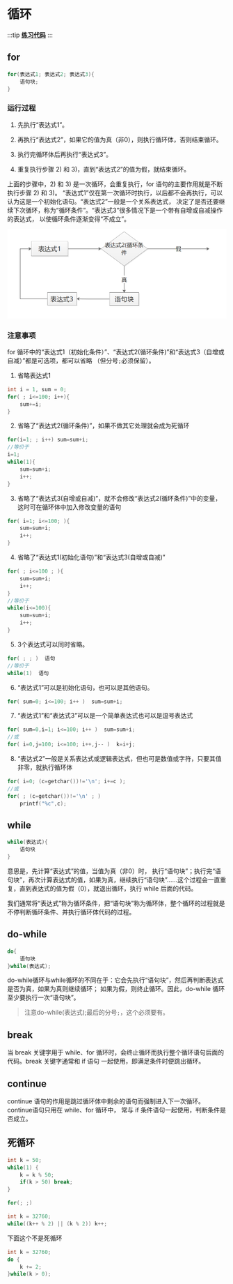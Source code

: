 # 循环
:::tip
[**练习代码**](/c/case/#循环练习)
:::
## for
```c
for(表达式1; 表达式2; 表达式3){
    语句块;
}
```
### 运行过程
1) 先执行“表达式1”。

2) 再执行“表达式2”，如果它的值为真（非0），则执行循环体，否则结束循环。

3) 执行完循环体后再执行“表达式3”。

4) 重复执行步骤 2) 和 3)，直到“表达式2”的值为假，就结束循环。

上面的步骤中，2) 和 3) 是一次循环，会重复执行，for 语句的主要作用就是不断执行步骤 2) 和 3)。
“表达式1”仅在第一次循环时执行，以后都不会再执行，可以认为这是一个初始化语句。“表达式2”一般是一个关系表达式，
决定了是否还要继续下次循环，称为“循环条件”。“表达式3”很多情况下是一个带有自增或自减操作的表达式，
以使循环条件逐渐变得“不成立”。

![运行流程](/c/for.png)

### 注意事项
for 循环中的“表达式1（初始化条件）”、“表达式2(循环条件)”和“表达式3（自增或自减）”都是可选项，都可以省略
（但分号`;`必须保留）。
1. 省略表达式1
```c
int i = 1, sum = 0;
for( ; i<=100; i++){
    sum+=i;
}
```
2. 省略了“表达式2(循环条件)”，如果不做其它处理就会成为死循环
```c
for(i=1; ; i++) sum=sum+i;
//等价于
i=1;
while(1){
    sum=sum+i;
    i++;
}
```
3. 省略了“表达式3(自增或自减)”，就不会修改“表达式2(循环条件)”中的变量，这时可在循环体中加入修改变量的语句
```c
for( i=1; i<=100; ){
    sum=sum+i;
    i++;
} 
```
4. 省略了“表达式1(初始化语句)”和“表达式3(自增或自减)”
```c
for( ; i<=100 ; ){
    sum=sum+i;
    i++;
}
//等价于
while(i<=100){
    sum=sum+i;
    i++;
}
```
5. 3个表达式可以同时省略。
```c
for( ; ; )  语句
//等价于
while(1)  语句
```
6. “表达式1”可以是初始化语句，也可以是其他语句。
```c
for( sum=0; i<=100; i++ )  sum=sum+i;
```
7. “表达式1”和“表达式3”可以是一个简单表达式也可以是逗号表达式
```c
for( sum=0,i=1; i<=100; i++ )  sum=sum+i;
//或
for( i=0,j=100; i<=100; i++,j-- )  k=i+j;
```
8. “表达式2”一般是关系表达式或逻辑表达式，但也可是数值或字符，只要其值非零，就执行循环体
```c
for( i=0; (c=getchar())!='\n'; i+=c );
//或
for( ; (c=getchar())!='\n' ; )
    printf("%c",c);
```
## while
```c
while(表达式){
    语句块
}
```
意思是，先计算“表达式”的值，当值为真（非0）时， 执行“语句块”；执行完“语句块”，再次计算表达式的值，如果为真，继续执行“语句块”……这个过程会一直重复，直到表达式的值为假（0），就退出循环，执行 while 后面的代码。

我们通常将“表达式”称为循环条件，把“语句块”称为循环体，整个循环的过程就是不停判断循环条件、并执行循环体代码的过程。
## do-while
```c
do{
    语句块
}while(表达式);
```
do-while循环与while循环的不同在于：它会先执行“语句块”，然后再判断表达式是否为真，如果为真则继续循环；
如果为假，则终止循环。因此，do-while 循环至少要执行一次“语句块”。
> 注意do-while(表达式);最后的分号`;`，这个必须要有。
## break
当 break 关键字用于 while、for 循环时，会终止循环而执行整个循环语句后面的代码。break 关键字通常和 if 语句
一起使用，即满足条件时便跳出循环。
## continue
continue 语句的作用是跳过循环体中剩余的语句而强制进入下一次循环。continue语句只用在 while、for 循环中，
常与 if 条件语句一起使用，判断条件是否成立。
## 死循环
```c
int k = 50;
while(1) {
    k = k % 50;
    if(k > 50) break;
}
```
```c
for(; ;)
```
```c
int k = 32760;
while((k++ % 2) || (k % 2)) k++;
```

下面这个不是死循环
```c
int k = 32760;
do {
    k += 2;
}while(k > 0);
```